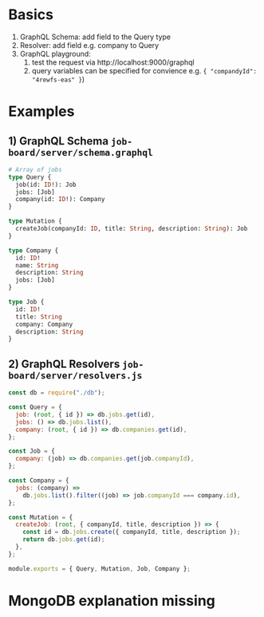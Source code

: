# Basics

1. GraphQL Schema: add field to the Query type
2. Resolver: add field e.g. company to Query
3. GraphQL playground:
   1. test the request via http://localhost:9000/graphql
   2. query variables can be specified for convience e.g. `{ "compandyId": "4rewfs-eas" }`)

# Examples

## 1) GraphQL Schema `job-board/server/schema.graphql`

```graphql
# Array of jobs
type Query {
  job(id: ID!): Job
  jobs: [Job]
  company(id: ID!): Company
}

type Mutation {
  createJob(companyId: ID, title: String, description: String): Job
}

type Company {
  id: ID!
  name: String
  description: String
  jobs: [Job]
}

type Job {
  id: ID!
  title: String
  company: Company
  description: String
}
```

## 2) GraphQL Resolvers `job-board/server/resolvers.js`

```javascript
const db = require("./db");

const Query = {
  job: (root, { id }) => db.jobs.get(id),
  jobs: () => db.jobs.list(),
  company: (root, { id }) => db.companies.get(id),
};

const Job = {
  company: (job) => db.companies.get(job.companyId),
};

const Company = {
  jobs: (company) =>
    db.jobs.list().filter((job) => job.companyId === company.id),
};

const Mutation = {
  createJob: (root, { companyId, title, description }) => {
    const id = db.jobs.create({ companyId, title, description });
    return db.jobs.get(id);
  },
};

module.exports = { Query, Mutation, Job, Company };
```

# MongoDB explanation missing
